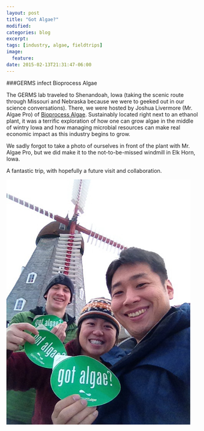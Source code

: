 ```yaml
---
layout: post
title: "Got Algae?"
modified:
categories: blog
excerpt:
tags: [industry, algae, fieldtrips]
image:
  feature:
date: 2015-02-13T21:31:47-06:00
---
```


###GERMS infect Bioprocess Algae

The GERMS lab traveled to Shenandoah, Iowa (taking the scenic route
through Missouri and Nebraska because we were to geeked out in our
science conversations).  There, we were hosted by Joshua Livermore
(Mr. Algae Pro) of [Bioprocess Algae](http://www.bioprocessalgae.com).
Sustainably located right next to an ethanol plant, it was a terrific
exploration of how one can grow algae in the middle of wintry Iowa and
how managing microbial resources can make real economic impact as this
industry begins to grow.

We sadly forgot to take a photo of ourselves in front of the plant
with Mr. Algae Pro, but we did make it to the not-to-be-missed
windmill in Elk Horn, Iowa.

A fantastic trip, with hopefully a future visit and collaboration.

![alt](https://raw.githubusercontent.com/germs-lab/germs-lab.github.com/master/images/algae_day_happy.jpg)
